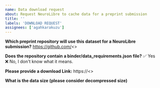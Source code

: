 ```yaml
---
name: Data download request
about: Request NeuroLibre to cache data for a preprint submission
title: ''
labels: 'DOWNLOAD REQUEST'
assignees: ['agahkarakuzu']
---
```


**Which preprint repository will use this dataset for a NeuroLibre submission?**
https://github.com/<>

**Does the repository contain a binder/data_requirements.json file?**
✅ Yes
❌ No, I don't know what it means.

**Please provide a download Link:**
https://<>

**What is the data size (please consider decompressed size)**
